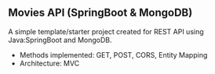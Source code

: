 ## Movies API (SpringBoot & MongoDB)

A simple template/starter project created for REST API using Java:SpringBoot and MongoDB.
- Methods implemented: GET, POST, CORS, Entity Mapping
- Architecture: MVC
